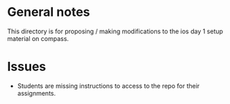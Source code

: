 # General notes

This directory is for proposing / making modifications to the ios day 1 setup material on compass.

# Issues

- Students are missing instructions to access to the repo for their assignments. 


